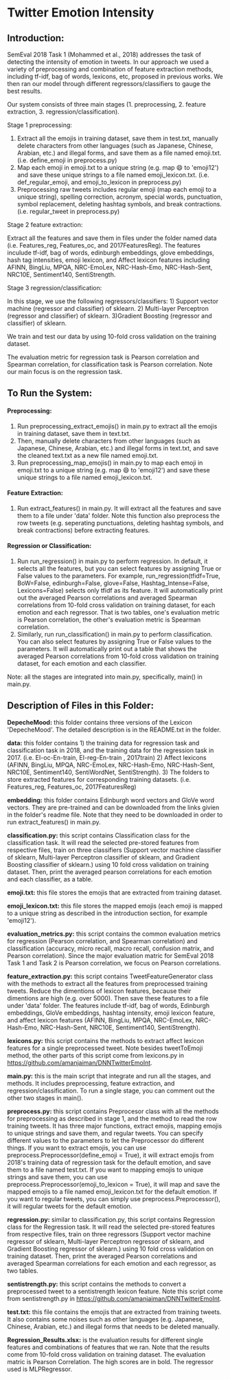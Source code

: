 # Twitter Emotion Intensity

## Introduction:
SemEval 2018 Task 1 (Mohammed et al., 2018) addresses the task of detecting the intensity of emotion in tweets. In our approach we used a variety of preprocessing and combination of feature extraction methods, including tf-idf, bag of words, lexicons, etc, proposed in previous works. We then ran our model through different regressors/classifiers to gauge the best results.  

Our system consists of three main stages (1. preprocessing, 2. feature extraction, 3. regression/classification). 

Stage 1 preprocessing:
1) Extract all the emojis in training dataset, save them in test.txt, manually delete characters from other languages (such as Japanese, Chinese, Arabian, etc.) and illegal forms, and save them as a file named emoji.txt. (i.e. define_emoji in preprocess.py)
2) Map each emoji in emoji.txt to a unique string (e.g. map 😄  to 'emoji12') and save these unique strings to a file named emoji_lexicon.txt. (i.e. def_regular_emoji, and emoji_to_lexicon in preprocess.py)
3) Preprocessing raw tweets includes regular emoji (map each emoji to a unique string), spelling correction, acronym, special words, punctuation, symbol replacement, deleting hashtag symbols, and break contractions. (i.e. regular_tweet in preprocess.py)

Stage 2 feature extraction:  
  
Extract all the features and save them in files under the folder named data (i.e. Features_reg, Features_oc, and 2017FeaturesReg). The features inculude tf-idf, bag of words, edinburgh embeddings, glove embeddings, hash tag intensities, emoji lexicon, and Affect lexicon features including AFINN, BingLiu, MPQA, NRC-EmoLex, NRC-Hash-Emo, NRC-Hash-Sent, NRC10E, Sentiment140, SentiStrength.

Stage 3 regression/classification:  
  
In this stage, we use the following regressors/classifiers: 1) Support vector machine (regressor and classifier) of sklearn. 2) Multi-layer Perceptron (regressor and classifier) of sklearn. 3)Gradient Boosting (regressor and classifier) of sklearn. 

We train and test our data by using 10-fold cross validation on the training dataset. 

The evaluation metric for regression task is Pearson correlation and Spearman correlation, for classification task is Pearson correlation. Note our main focus is on the regression task.

## To Run the System:

#### Preprocessing:

1. Run preprocessing_extract_emojis() in main.py to extract all the emojis in training dataset, save them in text.txt.   
2. Then, manually delete characters from other languages (such as Japanese, Chinese, Arabian, etc.) and illegal forms in text.txt, and save the cleaned text.txt as a new file named emoji.txt.  
3. Run preprocessing_map_emojis() in main.py to map each emoji in emoji.txt to a unique string (e.g. map 😄 to 'emoji12') and save these unique strings to a file named emoji_lexicon.txt.

#### Feature Extraction:

1. Run extract_features() in main.py. It will extract all the features and save them to a file under 'data' folder. Note this function also preprocess the row tweets (e.g. seperating punctuations, deleting hashtag symbols, and break contractions) before extracting features.

#### Regression or Classification:

1. Run run_regression() in main.py to perform regression. In default, it selects all the features, but you can select features by assigning True or False values to the parameters. For example, run_regression(tfidf=True, BoW=False, edinburgh=False, glove=False, Hashtag_Intense=False, Lexicons=False) selects only tfidf as its feature. It will automatically print out the averaged Pearson correlations and averaged Spearman correlations from 10-fold cross validation on training dataset, for each emotion and each regressor. That is two tables, one's evaluation metric is Pearson correlation, the other's evaluation metric is Spearman correlation.
2. Similarly, run run_classification() in main.py to perform classification. You can also select features by assigning True or False values to the parameters. It will automatically print out a table that shows the averaged Pearson correlations from 10-fold cross validation on training dataset, for each emotion and each classifier.  

Note: all the stages are integrated into main.py, specifically, main() in main.py. 


## Description of Files in this Folder:

**DepecheMood:** this folder contains three versions of the Lexicon 'DepecheMood'. The detailed description is in the README.txt in the folder.  

**data:** this folder contains 1) the training data for regression task and classification task in 2018, and the training data for the regression task in 2017. (i.e. EI-oc-En-train, EI-reg-En-train	, 2017train) 2) Affect lexicons (AFINN, BingLiu, MPQA, NRC-EmoLex, NRC-Hash-Emo, NRC-Hash-Sent, NRC10E, Sentiment140, SentiWordNet, SentiStrength). 3) The folders to store extracted features for corresponding training datasets. (i.e. Features_reg, Features_oc, 2017FeaturesReg)  

**embedding:** this folder contains Edinburgh word vectors and GloVe word vectors. They are pre-trained and can be downloaded from the links givien in the folder's readme file. Note that they need to be downloaded in order to run extract_features() in main.py.

**classification.py:** this script contains Classification class for the classification task. It will read the selected pre-stored features from respective files, train on three classifiers (Support vector machine classifier of sklearn, Multi-layer Perceptron classifier of sklearn, and Gradient Boosting classifier of sklearn.) using 10 fold cross validation on training dataset. Then, print the averaged pearson correlations for each emotion and each classifier, as a table.  

**emoji.txt:** this file stores the emojis that are extracted from training dataset.  

**emoji_lexicon.txt:** this file stores the mapped emojis (each emoji is mapped to a unique string as described in the introduction section, for example 'emoji12').  

**evaluation_metrics.py:** this script contains the common evaluation metrics for regression (Pearson correlation, and Spearman correlation) and classification (accuracy, micro recall, macro recall, confusion matrix, and Pearson correlation). Since the major evaluation matric for SemEval 2018 Task 1 and Task 2 is Pearson correlation, we focus on Pearson correlations.  

**feature_extraction.py:** this script contains TweetFeatureGenerator class with the methods to extract all the features from preprocessed training tweets. Reduce the dimentions of lexicon features, because their dimentions are high (e.g. over 5000). Then save these features to a file under 'data' folder. The features include tf-idf, bag of words, Edinburgh embeddings, GloVe embeddings, hashtag intensity, emoji lexicon feature, and affect lexicon features (AFINN, BingLiu, MPQA, NRC-EmoLex, NRC-Hash-Emo, NRC-Hash-Sent, NRC10E, Sentiment140, SentiStrength).

**lexicons.py:** this script contains the methods to extract affect lexicon features for a single preprocessed tweet. Note besides tweetToEmoji method, the other parts of this script come from lexicons.py in https://github.com/amanjaiman/DNNTwitterEmoInt.  

**main.py:** this is the main script that integrate and run all the stages, and methods. It includes preprocessing, feature extraction, and regression/classification. To run a single stage, you can comment out the other two stages in main(). 

**preprocess.py:** this script contains Preprocesor class with all the methods for preprocessing as described in stage 1, and the method to read the row training tweets. It has three major functions, extract emojis, mapping emojis to unique strings and save them, and regular tweets. You can specify different values to the parameters to let the Preprocessor do different things. If you want to extract emojis, you can use preprocess.Preprocessor(define_emoji = True), it will extract emojis from 2018's training data of regression task for the default emotion, and save them to a file named test.txt. If you want to mapping emojis to unique strings and save them, you can use preprocess.Preprocessor(emoji_to_lexicon = True), it will map and save the mapped emojis to a file named emoji_lexicon.txt for the default emotion. If you want to regular tweets, you can simply use preprocess.Preprocessor(), it will regular tweets for the default emotion.

**regression.py:** similar to classification.py, this script contains Regression class for the Regression task. It will read the selected pre-stored features from respective files, train on three regressors (Support vector machine regressor of sklearn, Multi-layer Perceptron regressor of sklearn, and Gradient Boosting regressor of sklearn.) using 10 fold cross validation on training dataset. Then, print the averaged Pearson correlations and averaged Spearman correlations for each emotion and each regressor, as two tables.  

**sentistrength.py:** this script contains the methods to convert a preprocessed tweet to a sentistrength lexicon feature. Note this script come from sentistrength.py in https://github.com/amanjaiman/DNNTwitterEmoInt.  

**test.txt:** this file contains the emojis that are extracted from training tweets. It also contains some noises such as other languages (e.g. Japanese, Chinese, Arabian, etc.) and illegal forms that needs to be deleted manually.  

**Regression_Results.xlsx:** is the evaluation results for different single features and combinations of features that we ran. Note that the results come from 10-fold cross validation on training dataset. The evaluation matric is Pearson Correlation. The high scores are in bold. The regressor used is MLPRegressor.






